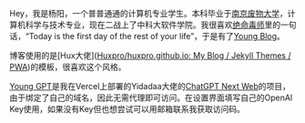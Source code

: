 Hey，我是杨阳，一个普普通通的计算机专业学生。本科毕业于[南京废物大学](https://baike.baidu.com/item/%E5%8D%97%E4%BA%AC%E9%82%AE%E7%94%B5%E5%A4%A7%E5%AD%A6/1004526)，计算机科学与技术专业，现在二战上了中科大软件学院。我很喜欢[绝命毒师](https://movie.douban.com/subject/2373195/)里的一句话，“Today is the first day of the rest of your life”，于是有了[Young Blog](https://doublesheeps.github.io/)。

博客使用的是[Hux大佬]([Huxpro/huxpro.github.io: My Blog / Jekyll Themes / PWA](https://github.com/huxpro/huxpro.github.io))的模板，很喜欢这个风格。

[Young GPT](https://chat.youngsheep.fun/)是我在Vercel上部署的Yidadaa大佬的[ChatGPT Next Web](https://github.com/Yidadaa/ChatGPT-Next-Web)的项目，由于绑定了自己的域名，因此无需代理即可访问。在设置界面填写自己的OpenAI Key使用，如果没有Key但也想尝试可以用邮箱联系我获取访问码。